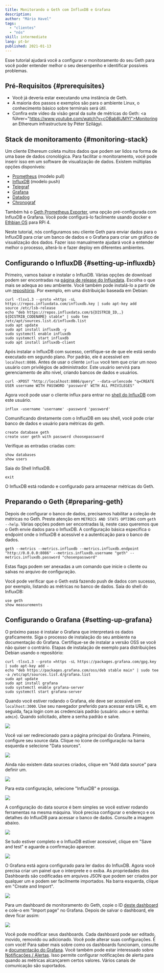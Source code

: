 ```yaml
---
title: Monitorando o Geth com InfluxDB e Grafana
description:
author: "Mário Havel"
tags:
  - "clientes"
  - "nós"
skill: intermediate
lang: pt-br
published: 2021-01-13
---
```


Esse tutorial ajudará você a configurar o monitoramento do seu Geth para você poder entender melhor o seu desempenho e identificar possíveis problemas.

## Pré-Requisitos {#prerequisites}

- Você já deveria estar executando uma instância de Geth.
- A maioria dos passos e exemplos são para o ambiente Linux, o conhecimento básico sobre terminais será útil.
- Confira este vídeo da visão geral da suíte de métricas do Geth: <a führer="https://www.youtube.com/watch?v=cOBab8IJMYI">Monitoring an Ethereum infrastructure by Péter Szilágyi</a>.

## Stack de monitoramento {#monitoring-stack}

Um cliente Ethereum coleta muitos dados que podem ser lidos na forma de uma base de dados cronológica. Para facilitar o monitoramento, você pode inserir isso em um software de visualização de dados. Existem múltiplas opções disponíveis:

- [Prometheus](https://prometheus.io/) (modelo pull)
- [InfluxDB](https://www.influxdata.com/get-influxdb/) (modelo push)
- [Telegraf](https://www.influxdata.com/get-influxdb/)
- [Grafana](https://www.grafana.com/)
- [Datadog](https://www.datadoghq.com/)
- [Chronograf](https://www.influxdata.com/time-series-platform/chronograf/)

Também há o [Geth Prometheus Exporter](https://github.com/hunterlong/gethexporter), uma opção pré-configurada com InfluxDB e Grafana. Você pode configurá-lo facilmente usando docker e [Ethbian OS](https://ethbian.org/index.html) para RPi 4.

Neste tutorial, nós configuramos seu cliente Geth para enviar dados para o InfluxDB para criar um banco de dados e o Grafana para criar um gráfico de visualização dos dados. Fazer isso manualmente ajudará você a entender melhor o processo, alterá-lo e fazer deploy em diferentes ambientes.

## Configurando o InfluxDB {#setting-up-influxdb}

Primeiro, vamos baixar e instalar o InfluxDB. Várias opções de download podem ser encontradas na [página de release do Influxdata](https://portal.influxdata.com/downloads/). Escolha o que mais se adequa ao seu ambiente. Você também pode instalá-lo a partir de um [repositório](https://repos.influxdata.com/). Por exemplo, em uma distribuição baseada em Debian:

```
curl -tlsv1.3 --proto =https -sL https://repos.influxdata.com/influxdb.key | sudo apt-key add
source /etc/lsb-release
echo "deb https://repos.influxdata.com/${DISTRIB_ID,,} ${DISTRIB_CODENAME} stable" | sudo tee /etc/apt/sources.list.d/influxdb.list
sudo apt update
sudo apt install influxdb -y
sudo systemctl enable influxdb
sudo systemctl start influxdb
sudo apt install influxdb-client
```

Após instalar o InfluxDB com sucesso, certifique-se de que ele está sendo executado em segundo plano. Por padrão, ele é acessível em `localhost:8086`. Antes de usar o cliente `influx` você tem que criar um novo usuário com privilégios de administrador. Este usuário servirá para gerenciamento de alto nível, criando bancos de dados e usuários.

```
curl -XPOST "http://localhost:8086/query" --data-urlencode "q=CREATE USER username WITH PASSWORD 'password' WITH ALL PRIVILEGES"
```

Agora você pode usar o cliente influx para entrar no [shell do InfluxDB](https://docs.influxdata.com/influxdb/v1.8/tools/shell/) com este usuário.

```
influx -username 'username' -password 'password'
```

Comunificando diretamente com o InfluxDB em seu shell, você pode criar banco de dados e usuário para métricas do geth.

```
create database geth
create user geth with password choosepassword
```

Verifique as entradas criadas com:

```
show databases
show users
```

Saia do Shell InfluxDB.

```
exit
```

O InfluxDB está rodando e configurado para armazenar métricas do Geth.

## Preparando o Geth {#preparing-geth}

Depois de configurar o banco de dados, precisamos habilitar a coleção de métricas no Geth. Preste atenção em `METRICS AND STATS OPTIONS` com `geth --help`. Várias opções podem ser encontradas lá, neste caso queremos que o Geth envie dados para o InfluxDB. A configuração básica especifica o endpoint onde o InfluxDB é acessível e a autenticação para o banco de dados.

```
geth --metrics --metrics.influxdb --metrics.influxdb.endpoint "http://0.0.0.0:8086" --metrics.influxdb.username "geth" --metrics.influxdb.password "chosenpassword"
```

Estas flags podem ser anexadas a um comando que inicie o cliente ou salvas no arquivo de configuração.

Você pode verificar que o Geth está fazendo push de dados com sucesso, por exemplo, listando as métricas no banco de dados. Saia do shell do InfluxDB:

```
use geth
show measurements
```

## Configurando o Grafana {#setting-up-grafana}

O próximo passo é instalar o Grafana que interpretará os dados graficamente. Siga o processo de instalação do seu ambiente na documentação do Grafana. Certifique-se de instalar a versão OSS se você não quiser o contrário. Etapas de instalação de exemplo para distribuições Debian usando o repositório:

```
curl -tlsv1.3 --proto =https -sL https://packages.grafana.com/gpg.key | sudo apt-key add -
echo "deb https://packages.grafana.com/oss/deb stable main" | sudo tee -a /etc/apt/sources.list.d/grafana.list
sudo apt update
sudo apt install grafana
sudo systemctl enable grafana-server
sudo systemctl start grafana-server
```

Quando você estiver rodando o Grafana, ele deve ser acessível em `localhost:3000`. Use seu navegador preferido para acessar esta URL e, em seguida, faça login com as credenciais padrão (usuário: `admin` e senha: `admin`). Quando solicitado, altere a senha padrão e salve.

![](./grafana1.png)

Você vai ser redirecionado para a página principal do Grafana. Primeiro, configure seu source data. Clique no ícone de configuração na barra esquerda e selecione "Data sources".

![](./grafana2.png)

Ainda não existem data sources criados, clique em "Add data source" para definir um.

![](./grafana3.png)

Para esta configuração, selecione "InfluxDB" e prossiga.

![](./grafana4.png)

A configuração do data source é bem simples se você estiver rodando ferramentas na mesma máquina. Você precisa configurar o endereço e os detalhes do InfluxDB para acessar o banco de dados. Consulte a imagem abaixo.

![](./grafana5.png)

Se tudo estiver completo e o InfluxDB estiver acessível, clique em "Save and test" e aguarde a confirmação aparecer.

![](./grafana6.png)

O Grafana está agora configurado para ler dados do InfluxDB. Agora você precisa criar um painel que o interprete e o exiba. As propriedades dos Dashboards são codificadas em arquivos JSON que podem ser criados por qualquer um e podem ser facilmente importados. Na barra esquerda, clique em "Create and Import".

![](./grafana7.png)

Para um dashboard de monitoramento do Geth, copie o ID [deste dashboard](https://grafana.com/grafana/dashboards/13877/) e cole-o em "Import page" no Grafana. Depois de salvar o dashboard, ele deve ficar assim:

![](./grafana8.png)

Você pode modificar seus dashboards. Cada dashboard pode ser editado, movido, removido ou adicionado. Você pode alterar suas configurações. É com você! Para saber mais sobre como os dashboards funcionam, consulte a [documentação do Grafana](https://grafana.com/docs/grafana/latest/dashboards/). Você também pode estar interessado sobre [Notificações / Alertas](https://grafana.com/docs/grafana/latest/alerting/). Isso permite configurar notificações de alerta para quando as métricas alcançarem certos valores. Vários canais de comunicação são suportados.
